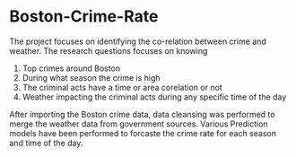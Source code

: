 # Boston-Crime-Rate

The project focuses on identifying the co-relation between crime and weather. The research questions focuses on knowing 
1) Top crimes around Boston
2) During what season the crime is high
3) The criminal acts have a time or area corelation or not
4) Weather impacting the criminal acts during any specific time of the day

After importing the Boston crime data, data cleansing was performed to merge the weather data from government sources. Various Prediction models have been performed to forcaste the crime rate for each season and time of the day.

